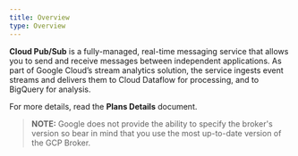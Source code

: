 ```yaml
---
title: Overview
type: Overview
---
```


**Cloud Pub/Sub** is a fully-managed, real-time messaging service that allows you to send and receive messages between independent applications. As part of Google Cloud’s stream analytics solution, the service ingests event streams and delivers them to Cloud Dataflow for processing, and to BigQuery for analysis. 

For more details, read the **Plans Details** document.

>**NOTE:** Google does not provide the ability to specify the broker's version so bear in mind that you use the most up-to-date version of the GCP Broker.
